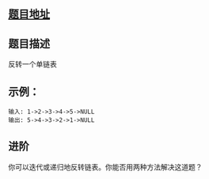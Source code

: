 ## [题目地址](https://leetcode-cn.com/problems/reverse-linked-list/)
## 题目描述
反转一个单链表
## 示例：
```text
输入: 1->2->3->4->5->NULL
输出: 5->4->3->2->1->NULL
```
## 进阶
你可以迭代或递归地反转链表。你能否用两种方法解决这道题？
